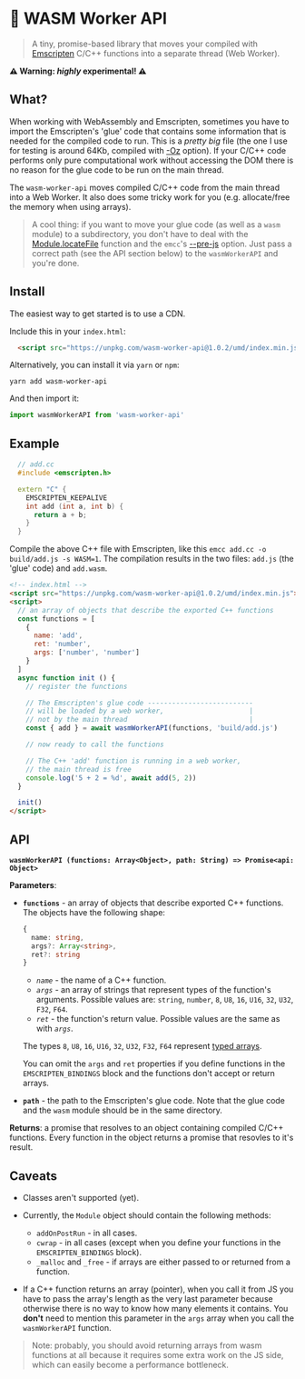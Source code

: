 # :rocket: WASM Worker API

>A tiny, promise-based library that moves your compiled with [Emscripten](https://kripken.github.io/emscripten-site/docs/introducing_emscripten/about_emscripten.html) C/C++ functions into a separate thread (Web Worker).

**:warning: Warning: *highly* experimental! :warning:**

## What?

When working with WebAssembly and Emscripten, sometimes you have to import the Emscripten's 'glue' code that contains some information that is needed for the compiled code to run. This is a *pretty big* file (the one I use for testing is around 64Kb, compiled with [-Oz](https://kripken.github.io/emscripten-site/docs/tools_reference/emcc.html#emcc-oz) option). If your C/C++ code performs only pure computational work without accessing the DOM there is no reason for the glue code to be run on the main thread.

The `wasm-worker-api` moves compiled C/C++ code from the main thread into a Web Worker. It also does some tricky work for you (e.g. allocate/free the memory when using arrays).

> A cool thing: if you want to move your glue code (as well as a `wasm` module) to a subdirectory, you don't have to deal with the [Module.locateFile](https://kripken.github.io/emscripten-site/docs/api_reference/module.html#Module.locateFile) function and the `emcc`'s [--pre-js](https://kripken.github.io/emscripten-site/docs/tools_reference/emcc.html#emcc-pre-js) option. Just pass a correct path (see the API section below) to the `wasmWorkerAPI` and you're done.

## Install

The easiest way to get started is to use a CDN.

Include this in your `index.html`:
```html
  <script src="https://unpkg.com/wasm-worker-api@1.0.2/umd/index.min.js"></script>
```
Alternatively, you can install it via `yarn` or `npm`:
```
yarn add wasm-worker-api
```
And then import it:
```js
import wasmWorkerAPI from 'wasm-worker-api'
```

## Example

```C++
  // add.cc
  #include <emscripten.h>

  extern "C" {
    EMSCRIPTEN_KEEPALIVE
    int add (int a, int b) {
      return a + b;
    }
  }
```

Compile the above C++ file with Emscripten, like this `emcc add.cc -o build/add.js -s WASM=1`. The compilation results in the two files: `add.js` (the 'glue' code) and `add.wasm`.

```html
<!-- index.html -->
<script src="https://unpkg.com/wasm-worker-api@1.0.2/umd/index.min.js"></script>
<script>
  // an array of objects that describe the exported C++ functions
  const functions = [
    {
      name: 'add',
      ret: 'number',
      args: ['number', 'number']
    }
  ]
  async function init () {
    // register the functions

    // The Emscripten's glue code --------------------------
    // will be loaded by a web worker,                     |
    // not by the main thread                              |
    const { add } = await wasmWorkerAPI(functions, 'build/add.js')

    // now ready to call the functions

    // The C++ 'add' function is running in a web worker,
    // the main thread is free
    console.log('5 + 2 = %d', await add(5, 2))
  }

  init()
</script>
```

## API

**`wasmWorkerAPI (functions: Array<Object>, path: String) => Promise<api: Object>`**

**Parameters**:
* **`functions`** - an array of objects that describe exported C++ functions. The objects have the following shape:
  ```ts
  {
    name: string,
    args?: Array<string>,
    ret?: string
  }
  ```
  * *`name`* - the name of a C++ function.
  * *`args`* - an array of strings that represent types of the function's arguments. Possible values are: `string`, `number`, `8`, `U8`, `16`, `U16`, `32`, `U32`, `F32`, `F64`.
  * *`ret`* - the function's return value. Possible values are the same as with *`args`*.

  The types `8`, `U8`, `16`, `U16`, `32`, `U32`, `F32`, `F64` represent [typed arrays](https://developer.mozilla.org/en-US/docs/Web/JavaScript/Reference/Global_Objects/TypedArray).

  You can omit the `args` and `ret` properties if you define functions in the `EMSCRIPTEN_BINDINGS` block and the functions don't accept or return arrays.
* **`path`** - the path to the Emscripten's glue code. Note that the glue code and the `wasm` module should be in the same directory.

**Returns**: a promise that resolves to an object containing compiled C/C++ functions. Every function in the object returns a promise that resovles to it's result.

## Caveats

 * Classes aren't supported (yet).

 * Currently, the `Module` object should contain the following methods:
    * `addOnPostRun` - in all cases.
    * `cwrap` - in all cases (except when you define your functions in the `EMSCRIPTEN_BINDINGS` block).
    * `_malloc` and `_free` - if arrays are either passed to or returned from a function.

  * If a C++ function returns an array (pointer), when you call it from JS you have to pass the array's length as the very last parameter because otherwise there is no way to know how many elements it contains. You **don't** need to mention this parameter in the `args` array when you call the `wasmWorkerAPI` function.

>Note: probably, you should avoid returning arrays from wasm functions at all because it requires some extra work on the JS side, which can easily become a performance bottleneck.
